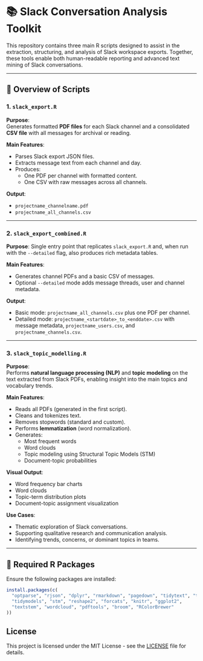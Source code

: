 # 📚 Slack Conversation Analysis Toolkit

This repository contains three main R scripts designed to assist in the extraction, structuring, and analysis of Slack workspace exports. Together, these tools enable both human-readable reporting and advanced text mining of Slack conversations.

---

## 📁 Overview of Scripts

### 1. `slack_export.R`

**Purpose**:  
Generates formatted **PDF files** for each Slack channel and a consolidated **CSV file** with all messages for archival or reading.

**Main Features**:
- Parses Slack export JSON files.
- Extracts message text from each channel and day.
- Produces:
  - One PDF per channel with formatted content.
  - One CSV with raw messages across all channels.

**Output**:
- `projectname_channelname.pdf`
- `projectname_all_channels.csv`

---

### 2. `slack_export_combined.R`

**Purpose**:
Single entry point that replicates `slack_export.R` and, when run with the `--detailed` flag, also produces rich metadata tables.

**Main Features**:
- Generates channel PDFs and a basic CSV of messages.
- Optional `--detailed` mode adds message threads, user and channel metadata.

**Output**:
- Basic mode: `projectname_all_channels.csv` plus one PDF per channel.
- Detailed mode: `projectname_<startdate>_to_<enddate>.csv` with message metadata, `projectname_users.csv`, and `projectname_channels.csv`.

---

### 3. `slack_topic_modelling.R`

**Purpose**:  
Performs **natural language processing (NLP)** and **topic modeling** on the text extracted from Slack PDFs, enabling insight into the main topics and vocabulary trends.

**Main Features**:
- Reads all PDFs (generated in the first script).
- Cleans and tokenizes text.
- Removes stopwords (standard and custom).
- Performs **lemmatization** (word normalization).
- Generates:
  - Most frequent words
  - Word clouds
  - Topic modeling using Structural Topic Models (STM)
  - Document-topic probabilities

**Visual Output**:
- Word frequency bar charts
- Word clouds
- Topic-term distribution plots
- Document-topic assignment visualization

**Use Cases**:
- Thematic exploration of Slack conversations.
- Supporting qualitative research and communication analysis.
- Identifying trends, concerns, or dominant topics in teams.

---

## 🔧 Required R Packages

Ensure the following packages are installed:

```r
install.packages(c(
  "optparse", "rjson", "dplyr", "rmarkdown", "pagedown", "tidytext", "tm",
  "tidymodels", "stm", "reshape2", "forcats", "knitr", "ggplot2",
  "textstem", "wordcloud", "pdftools", "broom", "RColorBrewer"
))

```

## License
This project is licensed under the MIT License - see the [LICENSE](LICENSE) file for details.
